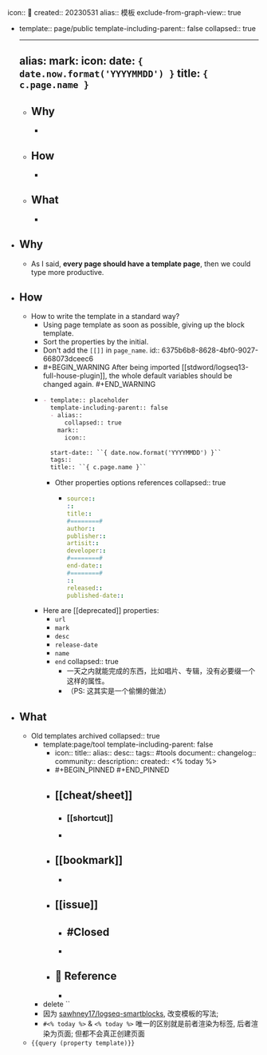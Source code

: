 icon:: 📄
created:: 20230531
alias:: 模板
exclude-from-graph-view:: true

  - template:: page/public
    template-including-parent:: false
    collapsed:: true
    - ---
      alias:
      mark:
      icon:
      date: ``{ date.now.format('YYYYMMDD') }``
            title: ``{ c.page.name }``
      ---
    - ## Why
      -
    - ## How
      -
    - ## What
      -
- ## Why
  - As I said, **every page should have a template page**, then we could type more productive.
- ## How
  - How to write the template in a standard way? 
    - Using page template as soon as possible, giving up the block template.
    - Sort the properties by the initial.
    - Don't add the `[[]]` in `page_name`.
      id:: 6375b6b8-8628-4bf0-9027-668073dceec6
    - #+BEGIN_WARNING
      After being imported [[stdword/logseq13-full-house-plugin]], the whole default variables should be changed again.
      #+END_WARNING
    - ```markdown
      - template:: placeholder
        template-including-parent:: false
        - alias:: 
        	collapsed:: true
          mark:: 
        	icon:: 
      	
      	start-date:: ``{ date.now.format('YYYYMMDD') }``
      	tags:: 
      	title:: ``{ c.page.name }``
      ```
      - Other properties options references
        collapsed:: true
        - ```yml
          source:: 
          :: 
          title:: 
          #========#
          author:: 
          publisher:: 
          artisit:: 
          developer:: 
          #========#
          end-date:: 
          #========#
          :: 
          released:: 
          published-date:: 
          ```
    - Here are [[deprecated]] properties:
      - `url`
      - `mark`
      - `desc`
      - `release-date`
      - `name`
      - `end`
        collapsed:: true
        - 一天之内就能完成的东西，比如唱片、专辑，没有必要缀一个这样的属性。
        - （PS: 这其实是一个偷懒的做法）
- ## What
  - Old templates archived
    collapsed:: true
    - template:page/tool
      template-including-parent: false
      - icon:: 
        title:: 
        alias:: 
        desc:: 
        tags:: #tools
        document:: 
        changelog:: 
        community:: 
        description:: 
        created:: <% today %>
      - #+BEGIN_PINNED
        <!-- Rules -->
        #+END_PINNED
      - ## [[cheat/sheet]]
        - ### [[shortcut]]
        -
      - ## [[bookmark]]
        -
      - ## [[issue]]
        - #Closed
          -
        -
      - ## 📃 Reference
        -
    - delete ``
    - 因为 [sawhney17/logseq-smartblocks](https://github.com/sawhney17/logseq-smartblocks), 改变模板的写法;
    - `#<% today %>` & `<% today %>` 唯一的区别就是前者渲染为标签, 后者渲染为页面; 但都不会真正创建页面
  - `{{query (property template)}}`